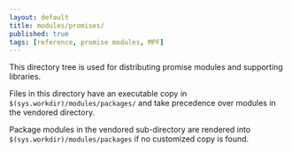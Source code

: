 ```yaml
---
layout: default
title: modules/promises/
published: true
tags: [reference, promise modules, MPF]
---
```

This directory tree is used for distributing promise modules and supporting libraries.

Files in this directory have an executable copy in `$(sys.workdir)/modules/packages/` and take precedence over modules in the vendored directory.

Package modules in the vendored sub-directory are rendered into `$(sys.workdir)/modules/packages` if no customized copy is found.
